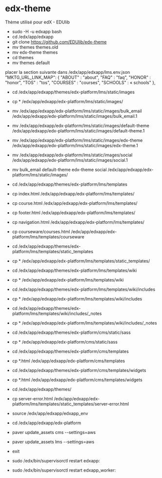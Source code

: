 edx-theme
=========
Thème utilisé pour edX - EDUlib


* sudo -H -u edxapp bash
* cd /edx/app/edxapp
* git clone https://github.com/EDUlib/edx-theme
* mv themes themes.old
* mv edx-theme themes
* cd themes
* mv themes default

placer la section suivante dans /edx/app/edxapp/lms.env.json
    "MKTG_URL_LINK_MAP": {
        "ABOUT" : "about",
        "FAQ" : "faq",
        "HONOR" : "honor",
        "TOS" : "tos",
        "COURSES" : "courses",
        "SCHOOLS" : « schools"
    },


* cd /edx/app/edxapp/themes/edx-platform/lms/static/images
* cp * /edx/app/edxapp/edx-platform/lms/static/images/

* mv /edx/app/edxapp/edx-platform/lms/static/images/bulk_email /edx/app/edxapp/edx-platform/lms/static/images/bulk_email.1
* mv /edx/app/edxapp/edx-platform/lms/static/images/default-theme /edx/app/edxapp/edx-platform/lms/static/images/default-theme.1
* mv /edx/app/edxapp/edx-platform/lms/static/images/edx-theme /edx/app/edxapp/edx-platform/lms/static/images/edx-theme.1
* mv /edx/app/edxapp/edx-platform/lms/static/images/social /edx/app/edxapp/edx-platform/lms/static/images/social.1

* mv bulk_email default-theme edx-theme social /edx/app/edxapp/edx-platform/lms/static/images/


* cd /edx/app/edxapp/themes/edx-platform/lms/templates
* cp index.html /edx/app/edxapp/edx-platform/lms/templates/
* cp course.html /edx/app/edxapp/edx-platform/lms/templates/
* cp footer.html /edx/app/edxapp/edx-platform/lms/templates/
* cp navigation.html /edx/app/edxapp/edx-platform/lms/templates/
* cp courseware/courses.html /edx/app/edxapp/edx-platform/lms/templates/courseware

* cd /edx/app/edxapp/themes/edx-platform/lms/templates/static_templates
* cp * /edx/app/edxapp/edx-platform/lms/templates/static_templates/

* cd /edx/app/edxapp/themes/edx-platform/lms/templates/wiki
* cp * /edx/app/edxapp/edx-platform/lms/templates/wiki
* cd /edx/app/edxapp/themes/edx-platform/lms/templates/wiki/includes
* cp * /edx/app/edxapp/edx-platform/lms/templates/wiki/includes
* cd /edx/app/edxapp/themes/edx-platform/lms/templates/wiki/includes/_notes
* cp * /edx/app/edxapp/edx-platform/lms/templates/wiki/includes/_notes

* cd /edx/app/edxapp/themes/edx-platform/cms/static/sass
* cp * /edx/app/edxapp/edx-platform/cms/static/sass

* cd /edx/app/edxapp/themes/edx-platform/cms/templates
* cp *.html /edx/app/edxapp/edx-platform/cms/templates
* cd /edx/app/edxapp/themes/edx-platform/cms/templates/widgets
* cp *.html /edx/app/edxapp/edx-platform/cms/templates/widgets

* cd /edx/app/edxapp/themes/
* cp server-error.html /edx/app/edxapp/edx-platform/lms/templates/static_templates/server-error.html



* source /edx/app/edxapp/edxapp_env
* cd /edx/app/edxapp/edx-platform
* paver update_assets cms --settings=aws
* paver update_assets lms --settings=aws
* exit


* sudo /edx/bin/supervisorctl restart edxapp:
* sudo /edx/bin/supervisorctl restart edxapp_worker:


